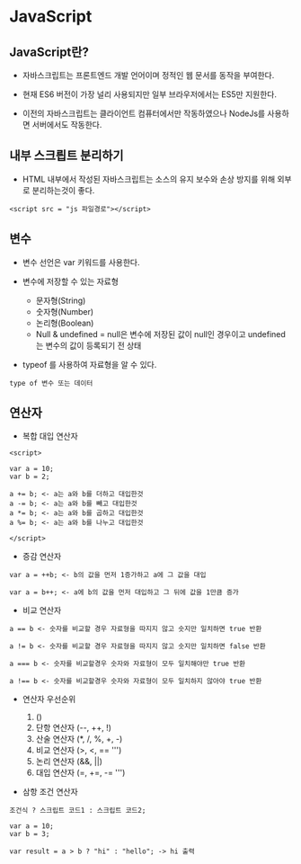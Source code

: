 JavaScript
==========

JavaScript란?
---------------
* 자바스크립트는 프론트엔드 개발 언어이며 정적인 웹 문서를 동작을 부여한다.   


* 현재 ES6 버전이 가장 널리 사용되지만 일부 브라우저에서는 ES5만 지원한다.   


* 이전의 자바스크립트는 클라이언트 컴퓨터에서만 작동하였으나 NodeJs를 사용하면 서버에서도 작동한다.   


내부 스크릡트 분리하기
----------------
 * HTML 내부에서 작성된 자바스크립트는 소스의 유지 보수와 손상 방지를 위해 외부로 분리하는것이 좋다.      

```
<script src = "js 파일경로"></script>
```

변수
------------

* 변수 선언은 var 키워드를 사용한다.


* 변수에 저장할 수 있는 자료형
	* 문자형(String)    
	* 숫자형(Number)     
	* 논리형(Boolean)     
	* Null & undefined = null은 변수에 저장된 값이 null인 경우이고 undefined는 변수의 값이 등록되기 전 상태

* typeof 를 사용하여 자료형을 알 수 있다.    

```
type of 변수 또는 데이터
```

연산자
-------------
* 복합 대입 연산자   

```
<script>

var a = 10;
var b = 2;

a += b; <- a는 a와 b를 더하고 대입한것
a -= b; <- a는 a와 b를 빼고 대입한것
a *= b; <- a는 a와 b를 곱하고 대입한것
a %= b; <- a는 a와 b를 나누고 대입한것

</script>
```

* 증감 연산자

```
var a = ++b; <- b의 값을 먼저 1증가하고 a에 그 값을 대입

var a = b++; <- a에 b의 값을 먼저 대입하고 그 뒤에 값을 1만큼 증가
```

* 비교 연산자

```
a == b <- 숫자를 비교할 경우 자료형을 따지지 않고 숫지만 일치하면 true 반환

a != b <- 숫자를 비교할 경우 자료형을 따지지 않고 숫지만 일치하면 false 반환

a === b <- 숫자를 비교할경우 숫자와 자료형이 모두 일치해야만 true 반환

a !== b <- 숫자를 비교할경우 숫자와 자료형이 모두 일치하지 않아야 true 반환
```

* 연산자 우선순위

	1. () 
	2. 단항 연산자 (--, ++, !)
	3. 산술 연산자 (*, /, %, +, -)
	4. 비교 연산자 (>, <, == ''')
	5. 논리 연산자 (&&, ||)
	6. 대입 연산자 (=, +=, -= ''')

* 삼항 조건 연산자

```
조건식 ? 스크립트 코드1 : 스크립트 코드2;

var a = 10;
var b = 3;

var result = a > b ? "hi" : "hello"; -> hi 출력
```

